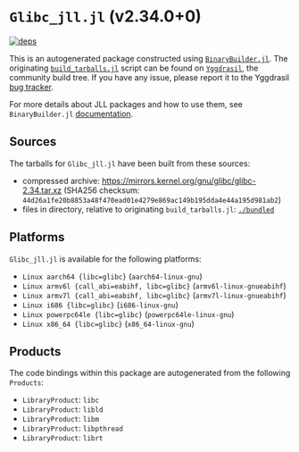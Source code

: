 # `Glibc_jll.jl` (v2.34.0+0)

[![deps](https://juliahub.com/docs/Glibc_jll/deps.svg)](https://juliahub.com/ui/Packages/Glibc_jll/CNTvp?page=2)

This is an autogenerated package constructed using [`BinaryBuilder.jl`](https://github.com/JuliaPackaging/BinaryBuilder.jl). The originating [`build_tarballs.jl`](https://github.com/JuliaPackaging/Yggdrasil/blob/4da39b5352b6e4ac6e0d5043f0ef424fc6282870/G/Glibc/Glibc@2.34/build_tarballs.jl) script can be found on [`Yggdrasil`](https://github.com/JuliaPackaging/Yggdrasil/), the community build tree.  If you have any issue, please report it to the Yggdrasil [bug tracker](https://github.com/JuliaPackaging/Yggdrasil/issues).

For more details about JLL packages and how to use them, see `BinaryBuilder.jl` [documentation](https://juliapackaging.github.io/BinaryBuilder.jl/dev/jll/).

## Sources

The tarballs for `Glibc_jll.jl` have been built from these sources:

* compressed archive: https://mirrors.kernel.org/gnu/glibc/glibc-2.34.tar.xz (SHA256 checksum: `44d26a1fe20b8853a48f470ead01e4279e869ac149b195dda4e44a195d981ab2`)
* files in directory, relative to originating `build_tarballs.jl`: [`./bundled`](https://github.com/JuliaPackaging/Yggdrasil/tree/4da39b5352b6e4ac6e0d5043f0ef424fc6282870/G/Glibc/Glibc@2.34/bundled)

## Platforms

`Glibc_jll.jl` is available for the following platforms:

* `Linux aarch64 {libc=glibc}` (`aarch64-linux-gnu`)
* `Linux armv6l {call_abi=eabihf, libc=glibc}` (`armv6l-linux-gnueabihf`)
* `Linux armv7l {call_abi=eabihf, libc=glibc}` (`armv7l-linux-gnueabihf`)
* `Linux i686 {libc=glibc}` (`i686-linux-gnu`)
* `Linux powerpc64le {libc=glibc}` (`powerpc64le-linux-gnu`)
* `Linux x86_64 {libc=glibc}` (`x86_64-linux-gnu`)

## Products

The code bindings within this package are autogenerated from the following `Products`:

* `LibraryProduct`: `libc`
* `LibraryProduct`: `libld`
* `LibraryProduct`: `libm`
* `LibraryProduct`: `libpthread`
* `LibraryProduct`: `librt`
